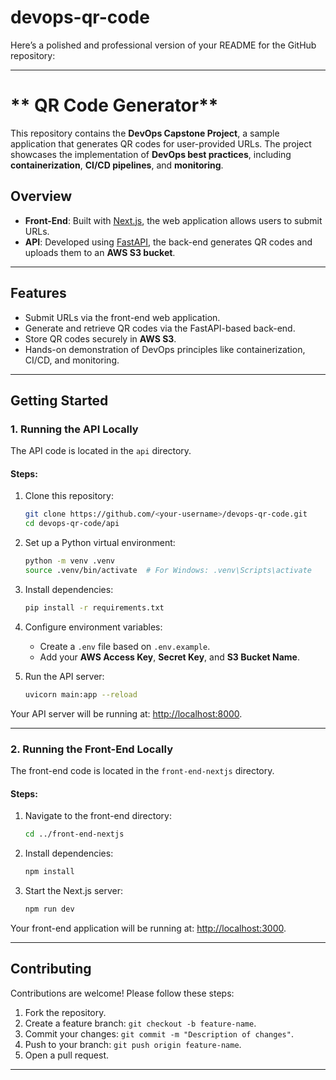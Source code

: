 # devops-qr-code

Here’s a polished and professional version of your README for the GitHub repository:  

---

# ** QR Code Generator**  

This repository contains the **DevOps Capstone Project**, a sample application that generates QR codes for user-provided URLs. The project showcases the implementation of **DevOps best practices**, including **containerization**, **CI/CD pipelines**, and **monitoring**.  

## **Overview**  
- **Front-End**: Built with [Next.js](https://nextjs.org/), the web application allows users to submit URLs.  
- **API**: Developed using [FastAPI](https://fastapi.tiangolo.com/), the back-end generates QR codes and uploads them to an **AWS S3 bucket**.  

---

## **Features**  
- Submit URLs via the front-end web application.  
- Generate and retrieve QR codes via the FastAPI-based back-end.  
- Store QR codes securely in **AWS S3**.  
- Hands-on demonstration of DevOps principles like containerization, CI/CD, and monitoring.  

---

## **Getting Started**  

### **1. Running the API Locally**  
The API code is located in the `api` directory.  

#### **Steps**:  
1. Clone this repository:  
   ```bash  
   git clone https://github.com/<your-username>/devops-qr-code.git  
   cd devops-qr-code/api  
   ```  

2. Set up a Python virtual environment:  
   ```bash  
   python -m venv .venv  
   source .venv/bin/activate  # For Windows: .venv\Scripts\activate  
   ```  

3. Install dependencies:  
   ```bash  
   pip install -r requirements.txt  
   ```  

4. Configure environment variables:  
   - Create a `.env` file based on `.env.example`.  
   - Add your **AWS Access Key**, **Secret Key**, and **S3 Bucket Name**.  

5. Run the API server:  
   ```bash  
   uvicorn main:app --reload  
   ```  

Your API server will be running at: [http://localhost:8000](http://localhost:8000).  

---

### **2. Running the Front-End Locally**  
The front-end code is located in the `front-end-nextjs` directory.  

#### **Steps**:  
1. Navigate to the front-end directory:  
   ```bash  
   cd ../front-end-nextjs  
   ```  

2. Install dependencies:  
   ```bash  
   npm install  
   ```  

3. Start the Next.js server:  
   ```bash  
   npm run dev  
   ```  

Your front-end application will be running at: [http://localhost:3000](http://localhost:3000).  


---

## **Contributing**  
Contributions are welcome! Please follow these steps:  
1. Fork the repository.  
2. Create a feature branch: `git checkout -b feature-name`.  
3. Commit your changes: `git commit -m "Description of changes"`.  
4. Push to your branch: `git push origin feature-name`.  
5. Open a pull request.  

---

